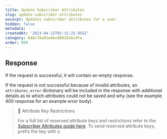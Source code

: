 ```yaml
---
title: Update Subscriber Attributes
slug: update-subscriber-attributes
excerpt: Updates subscriber attributes for a user.
hidden: false
metadata:
createdAt: '2023-04-12T01:31:25.955Z'
category: 648c78a01e4bc0001816c9fa
order: 999
---
```

## Response

If the request is successful, it will contain an empty response.

If the request is not successful because of invalid attributes, an `attributes_error` dictionary will be included in the response with additional details as to which attributes could not be saved and why (see the example 400 response for an example error body).

> 🚧 Attribute Key Restrictions
> 
> For a full list of reserved attribute keys and restrictions refer to the [Subscriber Attributes guide here](doc:subscriber-attributes). To send reserved attribute keys, prefix the key with `$`.